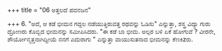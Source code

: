 +++
title = "06 ಅತ್ತಲದೆ ಪವನಜನ"

+++
6. "ಅದೆ, ಆ ಕಡೆ ಭೀಮನ ಗದ್ದಲ ನಡೆಯುತ್ತಿರುವತ್ತ ರಥವನ್ನು ಓಡಿಸು" ಎನ್ನುತ್ತಾ, ಶಸ್ತ್ರ ವಿದ್ಯಾ ಗುರು ದ್ರೋಣರು ಕೊಬ್ಬಿದ ಭೀಮನನ್ನು ಸಮೀಪಿಸಿದರು. "ಈ ಕಡೆ ಬಾ ಭೀಮ. ಅಲ್ಪರ ಬಳಿ ಏಕೆ ಹೋಗುವೆ ? ವೀರನೇ, ಶೌರ್ಯೋನ್ಮತ್ತನಾಗಿದ್ದೀಯೆ ನನಗೆ ಎದುರಾಗು " ಎನ್ನುತ್ತಾ ವಾಯುಸುತನಾದ ಭೀಮನನ್ನು ಕೆಣಕಿzರು.